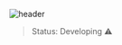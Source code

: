 ![header](file:///C:/Users/android/Downloads/Trabalho%20de%20Qu%C3%ADmica%20.png)

> Status: Developing ⚠️
